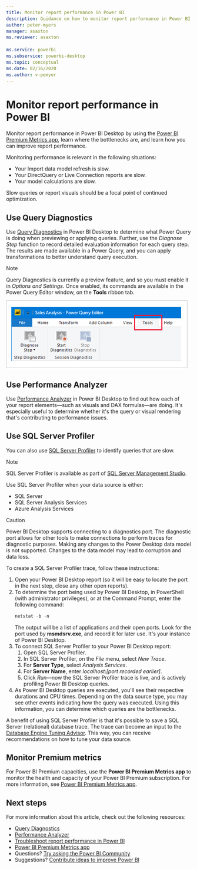 ```yaml
---
title: Monitor report performance in Power BI
description: Guidance on how to monitor report performance in Power BI.
author: peter-myers
manager: asaxton
ms.reviewer: asaxton

ms.service: powerbi
ms.subservice: powerbi-desktop
ms.topic: conceptual
ms.date: 02/16/2020
ms.author: v-pemyer
---
```


# Monitor report performance in Power BI

Monitor report performance in Power BI Desktop by using the [Power BI Premium Metrics app](../admin/service-premium-metrics-app.md), learn where the bottlenecks are, and learn how you can improve report performance.

Monitoring performance is relevant in the following situations:

- Your Import data model refresh is slow.
- Your DirectQuery or Live Connection reports are slow.
- Your model calculations are slow.

Slow queries or report visuals should be a focal point of continued optimization.

## Use Query Diagnostics

Use [Query Diagnostics](/power-query/QueryDiagnostics) in Power BI Desktop to determine what Power Query is doing when previewing or applying queries. Further, use the _Diagnose Step_ function to record detailed evaluation information for each query step. The results are made available in a Power Query, and you can apply transformations to better understand query execution.

> [!NOTE]
> Query Diagnostics is currently a preview feature, and so you must enable it in _Options and Settings_. Once enabled, its commands are available in the Power Query Editor window, on the **Tools** ribbon tab.

![Image shows the Power Query Editor Tools ribbon tab. The ribbon displays the Diagnose Step command, Start Diagnostics command, and the Stop Diagnostics command.](media/monitor-report-performance/power-query-diagnotics.png)

## Use Performance Analyzer

Use [Performance Analyzer](../create-repor../create-reports/desktop-performance-analyzer.md) in Power BI Desktop to find out how each of your report elements—such as visuals and DAX formulas—are doing. It's especially useful to determine whether it's the query or visual rendering that's contributing to performance issues.

## Use SQL Server Profiler

You can also use [SQL Server Profiler](/sql/tools/sql-server-profiler/sql-server-profiler) to identify queries that are slow.

> [!NOTE]
> SQL Server Profiler is available as part of [SQL Server Management Studio](/sql/ssms/download-sql-server-management-studio-ssms).

Use SQL Server Profiler when your data source is either:

- SQL Server
- SQL Server Analysis Services
- Azure Analysis Services

> [!CAUTION]
> Power BI Desktop supports connecting to a diagnostics port. The diagnostic port allows for other tools to make connections to perform traces for diagnostic purposes. Making any changes to the Power Desktop data model is not supported. Changes to the data model may lead to corruption and data loss.

To create a SQL Server Profiler trace, follow these instructions:

1. Open your Power BI Desktop report (so it will be easy to locate the port in the next step, close any other open reports).
1. To determine the port being used by Power BI Desktop, in PowerShell (with administrator privileges), or at the Command Prompt, enter the following command:
    ```powershell
    netstat -b -n
    ```
    The output will be a list of applications and their open ports. Look for the port used by **msmdsrv.exe**, and record it for later use. It's your instance of Power BI Desktop.
1. To connect SQL Server Profiler to your Power BI Desktop report:
    1. Open SQL Server Profiler.
    1. In SQL Server Profiler, on the _File_ menu, select _New Trace_.
    1. For **Server Type**, select _Analysis Services_.
    1. For **Server Name**, enter _localhost:[port recorded earlier]_.
    1. Click _Run_—now the SQL Server Profiler trace is live, and is actively profiling Power BI Desktop queries.
1. As Power BI Desktop queries are executed, you'll see their respective durations and CPU times. Depending on the data source type, you may see other events indicating how the query was executed. Using this information, you can determine which queries are the bottlenecks.

A benefit of using SQL Server Profiler is that it's possible to save a SQL Server (relational) database trace. The trace can become an input to the [Database Engine Tuning Advisor](/sql/relational-databases/performance/start-and-use-the-database-engine-tuning-advisor). This way, you can receive recommendations on how to tune your data source.

## Monitor Premium metrics

For Power BI Premium capacities, use the **Power BI Premium Metrics app** to monitor the health and capacity of your Power BI Premium subscription. For more information, see [Power BI Premium Metrics app](../admin/service-premium-metrics-app.md).

## Next steps

For more information about this article, check out the following resources:

- [Query Diagnostics](/power-query/QueryDiagnostics)
- [Performance Analyzer](../create-repor../create-reports/desktop-performance-analyzer.md)
- [Troubleshoot report performance in Power BI](report-performance-troubleshoot.md)
- [Power BI Premium Metrics app](../admin/service-premium-metrics-app.md)
- Questions? [Try asking the Power BI Community](https://community.powerbi.com/)
- Suggestions? [Contribute ideas to improve Power BI](https://ideas.powerbi.com/)


